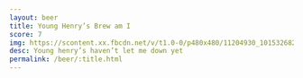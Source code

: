 ```yaml
---
layout: beer
title: Young Henry’s Brew am I
score: 7
img: https://scontent.xx.fbcdn.net/v/t1.0-0/p480x480/11204930_10153268294698745_7123736277636761157_n.jpg?oh=2de858d1642715dbc3229aaae4517f54&oe=5884B0DE
desc: Young henry’s haven’t let me down yet
permalink: /beer/:title.html
---
```

